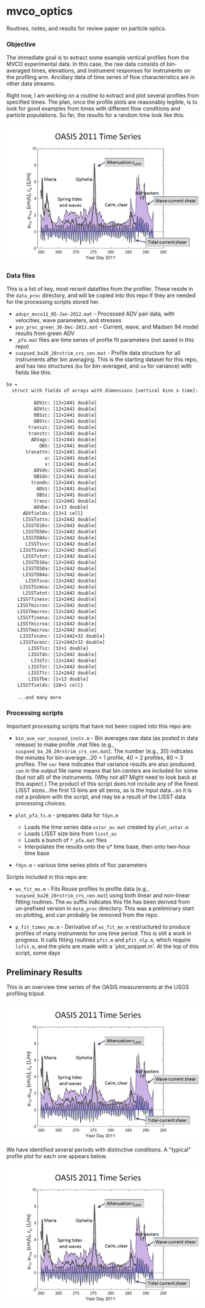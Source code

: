 # mvco_optics
Routines, notes, and results for review paper on particle optics.

### Objective

The immediate goal is to extract some example vertical profiles from the MVCO experimental data. In this case, the raw data consists of bin-averaged times, elevations, and instrument responses for instruments on the profiling arm. Ancillary data of time series of flow characteristics are in other data streams.

Right now, I am working on a routine to extract and plot several profiles from specified times. The plan, once the profile plots are reasonably legible, is to look for good examples from times with different flow conditions and particle populations. So far, the results for a random time look like this:

![alt text](oasis_time_series.png "OASIS time series")

### Data files

This is a list of key, most recent datafiles from the profiler. These reside in the `data_proc` directory, and will be copied into this repo if they are needed for the processing scripts stored her.

* `advpr_mvco11_05-Jan-2012.mat` - Processed ADV pair data, with velocities, wave parameters, and stresses
* `puv_proc_green_30-Dec-2011.mat` - Current, wave, and Madsen 94 model results from green ADV
* `_pfa.mat` files are time series of profile fit parameters (not saved in this repo)
* `suspsed_ba20_20rstrim_crs_cen.mat` - Profile data structure for all instruments after bin averaging. This is the starting dataset for this repo, and has two structures (`ba` for bin-averaged, and `va` for variance) with fields like this:
```
ba = 
  struct with fields of arrays with dimensions [vertical bins x time]:

          ADVzc: [12×2441 double]
          ADVtc: [12×2441 double]
          OBSzc: [12×2441 double]
          OBStc: [12×2441 double]
        transzc: [12×2441 double]
        transtc: [12×2441 double]
         ADVagc: [12×2441 double]
            OBS: [12×2441 double]
       tranattn: [12×2441 double]
              u: [12×2441 double]
              v: [12×2441 double]
          ADVdn: [12×2441 double]
          OBSdn: [12×2441 double]
         trandn: [12×2441 double]
           ADVz: [12×2441 double]
           OBSz: [12×2441 double]
          tranz: [12×2441 double]
          ADVbe: [1×13 double]
      ADVfields: {13×1 cell}
      LISSTattn: [12×2442 double]
      LISSTD16v: [12×2442 double]
      LISSTD50v: [12×2442 double]
      LISSTD84v: [12×2442 double]
       LISSTsvv: [12×2442 double]
     LISSTSzmnv: [12×2442 double]
      LISSTvtot: [12×2442 double]
      LISSTD16a: [12×2442 double]
      LISSTD50a: [12×2442 double]
      LISSTD84a: [12×2442 double]
       LISSTsva: [12×2442 double]
     LISSTSzmna: [12×2442 double]
      LISSTatot: [12×2442 double]
    LISSTfinesv: [12×2442 double]
    LISSTmicrov: [12×2442 double]
    LISSTmacrov: [12×2442 double]
    LISSTfinesa: [12×2442 double]
    LISSTmicroa: [12×2442 double]
    LISSTmacroa: [12×2442 double]
     LISSTvconc: [12×2442×32 double]
     LISSTaconc: [12×2442×32 double]
        LISSTsz: [32×1 double]
        LISSTdn: [12×2442 double]
         LISSTz: [12×2442 double]
        LISSTzc: [12×2442 double]
        LISSTtc: [12×2442 double]
        LISSTbe: [1×13 double]
    LISSTfields: {28×1 cell}
    
    ...and many more
```

### Processing scripts

Important processing scripts that have not been copied into this repo are:

* `bin_ave_var_suspsed_insts.m` - Bin averages raw data (as posted in data release) to make profile .mat files (e.g., `suspsed_ba_20_20rstrim_crs_cen.mat`). The number (e.g., 20) indicates the minutes for bin-average...20 = 1 profile, 40 = 2 profiles, 80 = 3 profiles. The `var` here indicates that variance results are also produced. `cen` in the output file name means that bin centers are included for some (but not all) of the instruments. (Why not all? Might need to look back at this aspect.) The product of this script does not include any of the finest LISST sizes...the first 13 bins are all zeros, as is the input data...so it is not a problem with the script, and may be a result of the LISST data processing choices.

* `plot_pfa_ts.m` - prepares data for `fdyn.m`
  * Loads the time series data `ustar_av.mat` created by `plot_ustar.m`
  * Loads LISST size bins from `lisst_av`
  * Loads a bunch of `*_pfa.mat` files
  * Interpolates the results onto the u* time base, then onto two-hour time base

* `fdyn.m` - various time series plots of floc parameters

Scripts included in this repo are:

* `ws_fit_mo.m` - Fits Rouse profiles to profile data (e.g., `suspsed_ba20_20rstrim_crs_cen.mat`) using both linear and non-linear fitting routines. The `mo` suffix indicates this file has been derived from un-prefixed version in `data_proc` directory. This was a preliminary start on plotting, and can probably be removed from the repo.

* `p_fit_times_mo.m` - Derivative of `ws_fit_mo.m` restructured to produce profiles of many instruments for one time period. This is still a work in progress. It calls fitting routines `pfit.m` and `pfit_nlp.m`, which require `lsfit.m`, and the plots are made with a `plot_snippet.m'. At the top of this script, some days

## Preliminary Results

This is an overview time series of the OASIS measurements at the USGS profiling tripod.

![alt text](oasis_time_series.png "OASIS time series")

We have identified several periods with distinctive conditions. A "typical" profile plot for each one appears below.

![alt text](oasis_time_series.png "OASIS time series")





